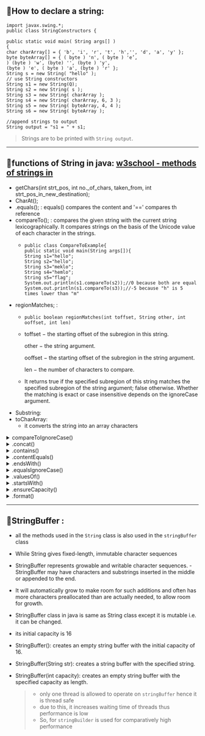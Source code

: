 ## 💠How to declare a string:
```
import javax.swing.*;
public class StringConstructors {

public static void main( String args[] )
{
char charArray[] = { 'b', 'i', 'r', 't', 'h','', 'd', 'a', 'y' };
byte byteArray[] = { ( byte ) 'n', ( byte ) 'e’,
) (byte ) 'w', (byte) '', (byte ) 'y',
(byte ) 'e', ( byte ) 'a', (byte ) 'r' };
String s = new String( "hello" );
// use String constructors
String s1 = new String(Q);
String s2 = new String( s );
String s3 = new String( charArray );
String s4 = new String( charArray, 6, 3 );
String s5 = new String( byteArray, 4, 4 );
String s6 = new String( byteArray ); 

//append strings to output
String output = "s1 = " + s1;
```
> Strings are to be printed with `String output`.
---

## 💠functions of String in java: [w3school - methods of strings in](https://www.w3schools.com/java/java_ref_string.asp)
- getChars(int strt_pos, int no._of_chars, taken_from, int strt_pos_in_new_destination);
- CharAt();
- .equals(); : equals() compares the content and '==' compares th reference
- compareTo(); : compares the given string with the current string lexicographically. It compares strings on the basis of the Unicode value of each character in the strings.
  - ```
    public class CompareToExample{  
    public static void main(String args[]){  
    String s1="hello";  
    String s2="hello";  
    String s3="meklo";  
    String s4="hemlo";  
    String s5="flag";  
    System.out.println(s1.compareTo(s2));//0 because both are equal  
    System.out.println(s1.compareTo(s3));//-5 because "h" is 5 times lower than "m"  
    ```
- regionMatches; : 
  - ```
    public boolean regionMatches(int toffset, String other, int ooffset, int len)
    ```
  - toffset − the starting offset of the subregion in this string.

    other − the string argument.

    ooffset − the starting offset of the subregion in the string argument.

    len − the number of characters to compare.
  - It returns true if the specified subregion of this string matches the specified subregion of the string argument; false otherwise. Whether the matching is exact or case insensitive depends on the ignoreCase argument.
- Substring:
- toCharArray: 
  - it converts the string into an array characters
<details>
  <summary>compareToIgnoreCase()</summary>
  
  - compares two strings lexicographically, ignoring lower and upper case differences.
  - the comparison based on the unicode value of each char in the string converted to lower case
  - returns:
    - an `int` value 0 if the string is equal to other string, ignoring case differences
    - < 0 if string is lexicographically less than other string
    - greater than 0 if string is lexicographically greater than other string (more characters)
  </details>
  
<details>
  <summary>.concat()</summary>
  
  - appends a string to the end of another string
  - return type: int
  
  </details>
  
<details>
  <summary>.contains()</summary>
  
  - check whether a string contains a sequence of characters.
  - return type : boolean
  ```
  String myStr = "Hello";
  System.out.println(myStr.contains("Hel"));   // true
  System.out.println(myStr.contains("e"));     // true
  System.out.println(myStr.contains("Hi"));    // false
  ```
  </details>
  
<details>
  <summary>.contentEquals()</summary>
  
  - Checks whether a string contains the exact same sequence of characters of the specified CharSequence or StringBuffer
  - return type : Boolean
  ```
  String myStr = "Hello";
  System.out.println(myStr.contains("Hel"));   // true
  System.out.println(myStr.contains("e"));     // false
  System.out.println(myStr.contains("Hi"));    // false
  ```
  </details>
  
<details>
  <summary>.endsWith()</summary>
  
  - Checks whether a string ends with the specified character(s)
  - return type : Boolean
  ```
  String myStr = "Hello";
  System.out.println(myStr.endsWith("Hel"));   // false
  System.out.println(myStr.endsWith("llo"));   // true
  System.out.println(myStr.endsWith("o"));     // true
  ```
  </details>
  
<details>
  <summary>.equalsIgnoreCase()</summary>
  
  - The `equalsIgnoreCase()` method compares two strings, ignoring lower case and upper case differences.
  - return type : Boolean
  ```
  String myStr1 = "Hello";
  String myStr2 = "HELLO";
  String myStr3 = "Another String";
  System.out.println(myStr1.equalsIgnoreCase(myStr2)); // true
  System.out.println(myStr1.equalsIgnoreCase(myStr3)); // false
  ```
  </details>
 
<details>
<summary>.valuesOf()</summary>

- changes value or content of any form into string
- return type : String
</details>

<details>
<summary>.startsWith()</summary>

- there are two variant of this method:
  1. strtsWith()
  2. startsWith(String prefix, int start_pos)
- return type: string.
  </details>
  
<details>
<summary>.ensureCapacity()</summary>

- The ensureCapacity() method of StringBuffer class ensures the capacity to at least equal to the specified minimumCapacity.
  
- If the current capacity of StringBuffer < the argument minimumCapacity, then a new internal array is allocated with greater capacity.
- If the minimumCapacity argument > twice the old capacity, plus 2 then new capacity is equal to minimumCapacity else new capacity is equal to twice the old capacity, plus 2.
- If the minimumCapacity argument passed as parameter < 0, this method takes no action.
                                                          
> Syntax: `public void ensureCapacity(int minimumCapacity)`
  
```

class GFG { 
    public static void main(String[] args) 
    { 
  
        // create a StringBuffer object 
        StringBuffer str = new StringBuffer(); 
  
        // print string capacity 
        System.out.println("Before ensureCapacity "
                           + "method capacity = "
                           + str.capacity()); 
  
        // apply ensureCapacity() 
        str.ensureCapacity(18); 
  
        // print string capacity 
        System.out.println("After ensureCapacity"
                           + " method capacity = "
                           + str.capacity()); 
    } 
} 
```
> Output: `Before ensureCapacity method capacity = 16, 
After ensureCapacity method capacity = 34`

  </details>
  
<details>
  <summary>.format()</summary>
  
  - The java string format() method returns the formatted string by given locale, format and arguments.
  - It is similar to `format()` method in python
  - return type : String
  ```
  public class FormatExample{  
  public static void main(String args[]){  
  String name="sonoo";  
  String sf1=String.format("name is %s",name);  
  String sf2=String.format("value is %f",32.33434);  
  String sf3=String.format("value is %32.12f",32.33434);//returns 12 char fractional part filling with 0  

  System.out.println(sf1);  
  System.out.println(sf2);  
  System.out.println(sf3);  
  }}  
  ```
  | Format Specifier | Data Type | Output |
  | :--------------: | :-------: | :----: |
  | %a | 	floating point (except BigDecimal) | Returns Hex output of floating point number. |
  | %b | any type | `true` is non-null, `false` if null |
  | %c | character | Unicode character |
  | %d | integer (byte, short, int, long, bigint) | Decimal integer |
  | %t | Date/time (incl. long, calender, date and TemporalAccessor) | |
  ```
  String str1 = String.format("%d", 101);          // Integer value  
  String str2 = String.format("%s", "Amar Singh"); // String value  
  String str3 = String.format("%f", 101.00);       // Float value  
  String str4 = String.format("%x", 101);          // Hexadecimal value  
  String str5 = String.format("%c", 'c');          // Char value  
  System.out.println(str1);  
  System.out.println(str2);  
  System.out.println(str3);  
  System.out.println(str4);  
  System.out.println(str5);
  ```
  
  </details>
  
---
## 💠StringBuffer :
- all the methods used in the `String` class is also used in the `stringBuffer` class
- While String gives fixed-length, immutable character sequences
- StringBuffer represents growable and writable character sequences.
-StringBuffer may have characters and substrings inserted in the middle or appended to the end.
- It will automatically grow to make room for such additions and often has more characters preallocated than are actually needed, to allow room for growth.
- StringBuffer class in java is same as String class except it is mutable i.e. it can be changed.

- its initial capacity is 16
- StringBuffer(): creates an empty string buffer with the initial capacity of 16.
- StringBuffer(String str): creates a string buffer with the specified string.
- StringBuffer(int capacity): creates an empty string buffer with the specified capacity as length.

  > - only one thread is allowed to operate on `stringBuffer` hence it is thread safe
  > - due to this, it increases waiting time of threads thus performance is low
  > - So, for `stringBuilder` is used for comparatively high performance
